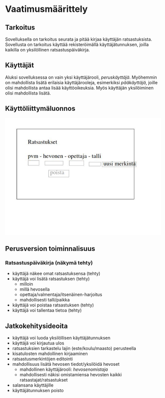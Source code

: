 # Vaatimusmäärittely

## Tarkoitus
Sovelluksella on tarkoitus seurata ja pitää kirjaa käyttäjän ratsastuksista. Sovellusta on tarkoitus käyttää rekisteröimällä käyttäjätunnuksen, joilla kaikilla on yksilöllinen ratsastuspäiväkirja.

## Käyttäjät
Aluksi sovelluksessa on vain yksi käyttäjärooli, _peruskäyttäjä_. Myöhemmin on mahdollista lisätä erilaisia käyttäjärooleja, esimerkiksi _pääkäyttäjä_, joille olisi mahdollista antaa lisää käyttöoikeuksia. Myös käyttäjän yksilöiminen olisi mahdollista lisätä.

## Käyttöliittymäluonnos
![](./kuvat/kayttoliittymaluonnos.jpg)

## Perusversion toiminnalisuus
  ### Ratsastuspäiväkirja (näkymä tehty)
  - käyttäjä näkee omat ratsastuksensa (tehty)
  - käyttäjä voi lisätä ratsastuksen (tehty)
    - milloin
    - millä hevosella
    - opettaja/valmentaja/itsenäinen-harjoitus
    - mahdollisesti talli/paikka
  - käyttäjä voi poistaa ratsastuksen (tehty)
  - käyttäjä voi tallentaa tietoa (tehty)
  
## Jatkokehitysideoita
- käyttäjä voi luoda yksilöllisen käyttäjätunnuksen
- käyttäjä voi kirjautua ulos
- ratsastuksien tarkastelu lajin (este/koulu/maasto) perusteella
- kisatulosten mahdollinen kirjaaminen
- ratsastusmerkintöjen editointi
- mahdollisuus lisätä hevosen tiedot/yksilöidä hevoset
  - mahdollinen käyttäjärooli: _hevosenomistaja_
  - mahdollisesti näkisi omistamiensa hevosten kaikki ratsastajat/ratsastukset
- salansana käyttäjille
- käyttäjätunnuksen poisto
